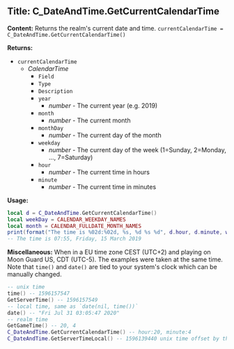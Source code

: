 ## Title: C_DateAndTime.GetCurrentCalendarTime

**Content:**
Returns the realm's current date and time.
`currentCalendarTime = C_DateAndTime.GetCurrentCalendarTime()`

**Returns:**
- `currentCalendarTime`
  - *CalendarTime*
    - `Field`
    - `Type`
    - `Description`
    - `year`
      - *number* - The current year (e.g. 2019)
    - `month`
      - *number* - The current month
    - `monthDay`
      - *number* - The current day of the month
    - `weekday`
      - *number* - The current day of the week (1=Sunday, 2=Monday, ..., 7=Saturday)
    - `hour`
      - *number* - The current time in hours
    - `minute`
      - *number* - The current time in minutes

**Usage:**
```lua
local d = C_DateAndTime.GetCurrentCalendarTime()
local weekDay = CALENDAR_WEEKDAY_NAMES
local month = CALENDAR_FULLDATE_MONTH_NAMES
print(format("The time is %02d:%02d, %s, %d %s %d", d.hour, d.minute, weekDay, d.monthDay, month, d.year))
-- The time is 07:55, Friday, 15 March 2019
```

**Miscellaneous:**
When in a EU time zone CEST (UTC+2) and playing on Moon Guard US, CDT (UTC-5). The examples were taken at the same time. Note that `time()` and `date()` are tied to your system's clock which can be manually changed.
```lua
-- unix time
time() -- 1596157547
GetServerTime() -- 1596157549
-- local time, same as `date(nil, time())`
date() -- "Fri Jul 31 03:05:47 2020"
-- realm time
GetGameTime() -- 20, 4
C_DateAndTime.GetCurrentCalendarTime() -- hour:20, minute:4
C_DateAndTime.GetServerTimeLocal() -- 1596139440 unix time offset by the server's time zone (e.g. UTC minus 5 hours)
```